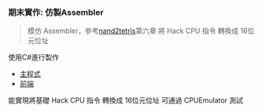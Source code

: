 ### 期末實作: 仿製Assembler

> 模仿 Assembler，參考[nand2tetris](chrome-extension://efaidnbmnnnibpcajpcglclefindmkaj/https://www.nand2tetris.org/_files/ugd/44046b_89a8e226476741a3b7c5204575b8a0b2.pdf)第六章 
將 Hack CPU 指令 轉換成 16位元位址

使用C#進行製作
- [主程式](./final/MainWindow.xaml.cs)
- [前端](./final/MainWindow.xaml)

能實現將基礎 Hack CPU 指令 轉換成 16位元位址 可通過 CPUEmulator 測試
